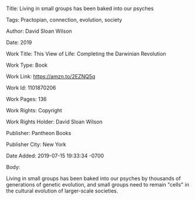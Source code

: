 Title:  Living in small groups has been baked into our psyches

Tags:   Practopian, connection, evolution, society

Author: David Sloan Wilson

Date:   2019

Work Title: This View of Life: Completing the Darwinian Revolution

Work Type: Book

Work Link: https://amzn.to/2EZNQ5q

Work Id: 1101870206

Work Pages: 136

Work Rights: Copyright

Work Rights Holder: David Sloan Wilson

Publisher: Pantheon Books

Publisher City: New York

Date Added: 2019-07-15 19:33:34 -0700

Body: 

Living in small groups has been baked into our psyches by thousands of generations of genetic evolution, and small groups need to remain "cells" in the cultural evolution of larger-scale societies. 

